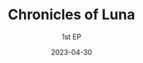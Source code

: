 ---
slug: "/special/chronicles-of-luna" # リンク
date: "2023-04-30" # 発売・公開日。ソートにも用いる
title: "Chronicles of Luna" # アルバム名
ogp: ./20230430_chronicles-of-luna-ogp.jpg

# ---------------
subtitle: 1st EP
overlay:
  background: '#ffffff'
  logoColor: '#000000'
  lineColor: '#D8031B'
  transition:
    rect1: '#B9CCDF'
    rect2: '#FEEFEF'
# ---------------
header_image: ./20221030-tenkoureirou-header.jpg
header_image_sp: ./20221030-tenkoureirou-header-sp.png
logo_image: ./20221030-tenkoureirou-logo.png # Optional header_imageにロゴが含まれていないなら指定。
additional_header_image: ./20221030-tenkoureirou-header.png
additional_header_image_2:
header:
  scrollMainColor: "#e24255"
  scrollBackgroundColor: "#fdeff1"
# ---------------
parallax:
  textColor: "#ffffff"
  overlayColor: "#000000"
  overlayOpacity: 0.5
  imageFilter: sepia(60%)
# ---------------
poem: 大太刀の波濤、禍事を断つ。
description_array: 
  - 和風をテーマにした、荘厳なオーケストラ/Epic調の楽曲を収録。
  - カシワデ/Kashiwade 2nd Albam # サイトの説明文
descriptionBackgroundImage: ./20221030-tenkoureirou-description-back.jpg
# ---------------
mainBackgroundImage: ./20221030-tenkoureirou-bg.jpg
minWidth: 500px
theme:
  base: "#FEEFEF"
  baseSub1: "#fffbfb"
  main: "#371f1f"
  mainSub1: "#877878"
  mainSub2: "#d7d2d2"
  accent: '#D8031B'
# ---------------
news:
  - 2022/12/16
  - 特設サイトをリニューアルしました
  - 2022/12/05
  - CD版のオンライン販売を開始しました
  - 2022/10/31
  - ダウンロード配信を開始しました
  - 2022/10/30
  - M3 2022秋にて新譜とパラデータの頒布を行いました
  - 2022/10/25
  - お品書きを更新しました
# ---------------
soundcloud: 1362867550
youtube: 1kpX3spEq8o
# ---------------
jacketImage: ./20221030-tenkoureirou-jacket.jpg
infomation:
  title: 天光玲瓏
  circle: かしわで音楽工房
  specification: 7曲入り ジュエルケース
  releaseDate: 2022/10/30 秋M3
  booth: 第一展示場 A-08b かしわで音楽工房
  price: 1,500円 (会場頒布価格)
shop:
  download:
    - BOOTH
    - https://booth.pm/ja/items/4282980
    - Bandcamp
    - https://kashiwade.bandcamp.com/album/-
  cd:
    - BOOTH
    - https://booth.pm/ja/items/4282980
  streaming:
    - coming soon
# ---------------
trackBackgroundImage: ./20221030-tenkoureirou-header.jpg
track:
  - title: 天光玲瓏
    subinfo: Resplendent Sunlight
  - title: 天地の鼓動
    subinfo: Rhythm of Vast Earth
  - title: 旧懐の旋律
    subinfo: Echoes of Nostalgia
  - title: 落桜と月
    subinfo: Falling Sakura and Moonlight
  - title: 幽世と現世の狭間にて 改
    subinfo: Between the Realm of Eternity and Transience -Rev-
  - title: 神刀開眼
    subinfo: Awakening of Sacred Sword
  - title: 花舞う都の空
    subinfo: Sky of Harmonious Miyako
# ---------------
credit:
  produce:
    name: Kashiwade
    website: https://kashiwade.work
    twitter: https://twitter.com/kashiwade_music
  other:
    - role: Illustration by
      name: 英エイスト
      website:
        - Pixiv 
        - https://www.pixiv.net/users/4695872
        - Twitter 
        - https://twitter.com/hanabusaeisuto

# ---------------

---